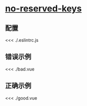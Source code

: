 # [no-reserved-keys](https://eslint.vuejs.org/rules/no-reserved-keys.html)

## 配置

<<< ./.eslintrc.js

## 错误示例

<<< ./bad.vue

## 正确示例

<<< ./good.vue
